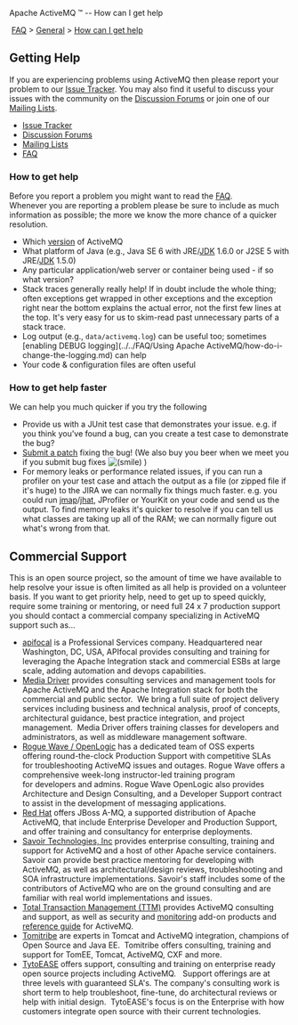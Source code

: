 Apache ActiveMQ ™ -- How can I get help 

 [FAQ](/FAQ/index.md) > [General](../../FAQ/general.md) > [How can I get help](../../FAQ/General/how-can-i-get-help.md)


Getting Help
------------

If you are experiencing problems using ActiveMQ then please report your problem to our [Issue Tracker](http://issues.apache.org/activemq/browse/AMQ). You may also find it useful to discuss your issues with the community on the [Discussion Forums](CommunityCommunity/Community/discussion-forums.md) or join one of our [Mailing Lists](Community/mailing-lists.md).

*   [Issue Tracker](https://issues.apache.org/jira/browse/AMQ)
*   [Discussion Forums](CommunityCommunity/Community/discussion-forums.md)
*   [Mailing Lists](Community/mailing-lists.md)
*   [FAQ](/FAQ/index.md)

### How to get help

Before you report a problem you might want to read the [FAQ](/FAQ/index.md).  
Whenever you are reporting a problem please be sure to include as much information as possible; the more we know the more chance of a quicker resolution.

*   Which [version](http://activemq.apache.orgOverviewOverview/Overview/download.md) of ActiveMQ
*   What platform of Java (e.g., Java SE 6 with JRE/[JDK](#) 1.6.0 or J2SE 5 with JRE/[JDK](#) 1.5.0)
*   Any particular application/web server or container being used - if so what version?
*   Stack traces generally really help! If in doubt include the whole thing; often exceptions get wrapped in other exceptions and the exception right near the bottom explains the actual error, not the first few lines at the top. It's very easy for us to skim-read past unnecessary parts of a stack trace.
*   Log output (e.g., `data/activemq.log`) can be useful too; sometimes [enabling DEBUG logging](../../FAQ/Using Apache ActiveMQ/how-do-i-change-the-logging.md) can help
*   Your code & configuration files are often useful

### How to get help faster

We can help you much quicker if you try the following

*   Provide us with a JUnit test case that demonstrates your issue. e.g. if you think you've found a bug, can you create a test case to demonstrate the bug?
*   [Submit a patch](CommunityCommunity/Community/contributing.md) fixing the bug! (We also buy you beer when we meet you if you submit bug fixes ![(smile)](https://cwiki.apache.org/confluence/s/en_GB/5997/6f42626d00e36f53fe51440403446ca61552e2a2.1/_/images/icons/emoticons/smile.png) )
*   For memory leaks or performance related issues, if you can run a profiler on your test case and attach the output as a file (or zipped file if it's huge) to the JIRA we can normally fix things much faster. e.g. you could run [jmap](http://java.sun.com/j2se/1.5.0/docs/tooldocs/share/jmap.html)/[jhat](http://java.sun.com/javase/6/docs/technotes/tools/share/jhat.html), JProfiler or YourKit on your code and send us the output. To find memory leaks it's quicker to resolve if you can tell us what classes are taking up all of the RAM; we can normally figure out what's wrong from that.

Commercial Support
------------------

This is an open source project, so the amount of time we have available to help resolve your issue is often limited as all help is provided on a volunteer basis. If you want to get priority help, need to get up to speed quickly, require some training or mentoring, or need full 24 x 7 production support you should contact a commercial company specializing in ActiveMQ support such as...

*   [apifocal](https://apifocal.com) is a Professional Services company. Headquartered near Washington, DC, USA, APIfocal provides consulting and training for leveraging the Apache Integration stack and commercial ESBs at large scale, adding automation and devops capabilities.
*   [Media Driver](http://mediadriver.com) provides consulting services and management tools for Apache ActiveMQ and the Apache Integration stack for both the commercial and public sector.  We bring a full suite of project delivery services including business and technical analysis, proof of concepts, architectural guidance, best practice integration, and project management.  Media Driver offers training classes for developers and administrators, as well as middleware management software.
*   [Rogue Wave / OpenLogic](http://www.openlogic.com/) has a dedicated team of OSS experts offering round-the-clock Production Support with competitive SLAs for troubleshooting ActiveMQ issues and outages. Rogue Wave offers a comprehensive week-long instructor-led training program for developers and admins. Rogue Wave OpenLogic also provides Architecture and Design Consulting, and a Developer Support contract to assist in the development of messaging applications.
*   [Red Hat](http://www.redhat.com/products/jbossenterprisemiddleware/amq/) offers JBoss A-MQ, a supported distribution of Apache ActiveMQ, that include Enterprise Developer and Production Support, and offer training and consultancy for enterprise deployments.
*   [Savoir Technologies, Inc](http://www.savoirtech.com) provides enterprise consulting, training and support for ActiveMQ and a host of other Apache service containers. Savoir can provide best practice mentoring for developing with ActiveMQ, as well as architectural/design reviews, troubleshooting and SOA infrastructure implementations. Savoir's staff includes some of the contributors of ActiveMQ who are on the ground consulting and are familiar with real world implementations and issues.
*   [Total Transaction Management (TTM)](http://www.ttmsolutions.com/) provides ActiveMQ consulting and support, as well as security and [monitoring](http://www.ttmsolutions.com/Transactional_Software_Solutions/Active_Monitor_AMon.php/) add-on products and [reference guide](http://www.ttmsolutions.com/Apache_Software/ActiveMQ_Reference_Guide.php) for ActiveMQ.
*   [Tomitribe](http://tomitribe.com) are experts in Tomcat and ActiveMQ integration, champions of Open Source and Java EE.  Tomitribe offers consulting, training and support for TomEE, Tomcat, ActiveMQ, CXF and more.
*   [TytoEASE](http://www.tytoease.com/activemq) offers support, consulting and training on enterprise ready open source projects including ActiveMQ.   Support offerings are at three levels with guaranteed SLA's. The company's consulting work is short term to help troubleshoot, fine-tune, do architectural reviews or help with initial design.  TytoEASE's focus is on the Enterprise with how customers integrate open source with their current technologies.

